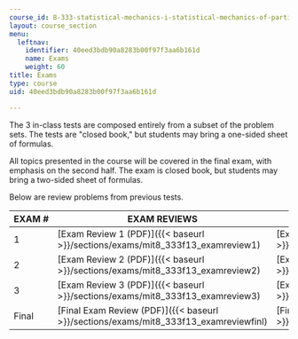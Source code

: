 ```yaml
---
course_id: 8-333-statistical-mechanics-i-statistical-mechanics-of-particles-fall-2013
layout: course_section
menu:
  leftnav:
    identifier: 40eed3bdb90a8283b00f97f3aa6b161d
    name: Exams
    weight: 60
title: Exams
type: course
uid: 40eed3bdb90a8283b00f97f3aa6b161d

---
```


The 3 in-class tests are composed entirely from a subset of the problem sets. The tests are "closed book," but students may bring a one-sided sheet of formulas.

All topics presented in the course will be covered in the final exam, with emphasis on the second half. The exam is closed book, but students may bring a two-sided sheet of formulas.

Below are review problems from previous tests.

| EXAM # | EXAM REVIEWS | EXAM REVIEW SOLUTIONS |
| --- | --- | --- |
| 1 | [Exam Review 1 (PDF)]({{< baseurl >}}/sections/exams/mit8_333f13_examreview1) | [Exam Review 1 Solution (PDF)]({{< baseurl >}}/sections/exams/mit8_333f13_examreview1sol) |
| 2 | [Exam Review 2 (PDF)]({{< baseurl >}}/sections/exams/mit8_333f13_examreview2) | [Exam Review 2 Solution (PDF)]({{< baseurl >}}/sections/exams/mit8_333f13_examreview2sol) |
| 3 | [Exam Review 3 (PDF)]({{< baseurl >}}/sections/exams/mit8_333f13_examreview3) | [Exam Review 3 Solution (PDF)]({{< baseurl >}}/sections/exams/mit8_333f13_examreview3sol) |
| Final | [Final Exam Review (PDF)]({{< baseurl >}}/sections/exams/mit8_333f13_examreviewfinl) | [Final Exam Review Solution (PDF)]({{< baseurl >}}/sections/exams/mit8_333f13_examrevfinlsol)